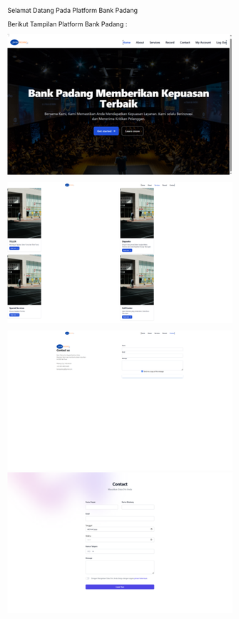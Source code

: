 Selamat Datang Pada Platform Bank Padang

Berikut Tampilan Platform Bank Padang :

![image alt](https://github.com/AlifLH44/Bank_Padang/blob/591a00f21f5e14c5d9062da59aad9f0cedf2784e/Screenshot%20(135).png)


![image alt](https://github.com/AlifLH44/Bank_Padang/blob/e4fe165b16132993d73f6118a7c00010fc032e21/Screenshot%20(137).png)


![image alt](https://github.com/AlifLH44/Bank_Padang/blob/66e56b29db62fa567aac51915b4bdff631812b65/Screenshot%20(138).png)
![image alt](https://github.com/AlifLH44/Bank_Padang/blob/4028ee59eeee56a2fb44271e9f4f882d57db1b2e/Screenshot%20(139).png)

